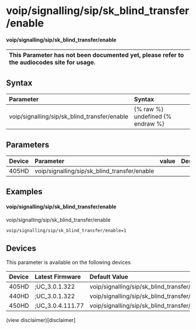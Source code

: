 ﻿---
description: voip/signalling/sip/sk_blind_transfer/enable
search:
    keywords: ['voip','signalling','sip','sk_blind_transfer','enable']
---

# voip/signalling/sip/sk_blind_transfer/enable

#### voip/signalling/sip/sk_blind_transfer/enable


| This Parameter has not been documented yet, please refer to the audiocodes site for usage.  |
| :--- |

## Syntax
| Parameter | Syntax |
| :--- | :--- |
|voip/signalling/sip/sk_blind_transfer/enable | {% raw %} undefined {% endraw %} |

## Parameters
|Device|Parameter|value|Description|
|:---|:---|:---|:---|
| 405HD | voip/signalling/sip/sk_blind_transfer/enable |  |  |

## Examples
#### voip/signalling/sip/sk_blind_transfer/enable

voip/signalling/sip/sk_blind_transfer/enable

```
voip/signalling/sip/sk_blind_transfer/enable=1
```

## Devices
This parameter is available on the following devices

| Device | Latest Firmware | Default Value |
|:---|:---|:---|
| 405HD | ;UC_3.0.1.322 | voip/signalling/sip/sk_blind_transfer/enable=1 
| 440HD | ;UC_3.0.1.322 | voip/signalling/sip/sk_blind_transfer/enable=1 
| 450HD | ;UC_3.0.4.111.77 | voip/signalling/sip/sk_blind_transfer/enable=1 

(view disclaimer)[disclaimer]
